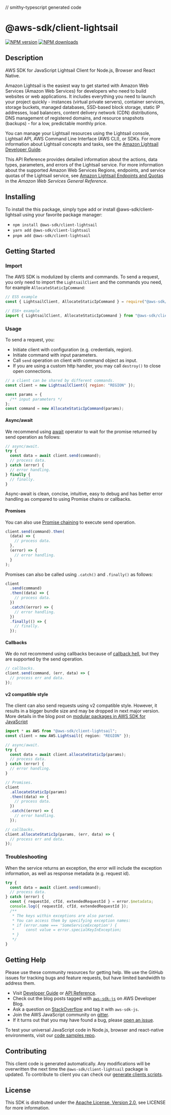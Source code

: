 // smithy-typescript generated code

# @aws-sdk/client-lightsail

[![NPM version](https://img.shields.io/npm/v/@aws-sdk/client-lightsail/latest.svg)](https://www.npmjs.com/package/@aws-sdk/client-lightsail)
[![NPM downloads](https://img.shields.io/npm/dm/@aws-sdk/client-lightsail.svg)](https://www.npmjs.com/package/@aws-sdk/client-lightsail)

## Description

AWS SDK for JavaScript Lightsail Client for Node.js, Browser and React Native.

<p>Amazon Lightsail is the easiest way to get started with Amazon Web Services (Amazon Web Services) for developers who need to build websites or web applications. It includes
everything you need to launch your project quickly - instances (virtual private servers),
container services, storage buckets, managed databases, SSD-based block storage, static IP
addresses, load balancers, content delivery network (CDN) distributions, DNS management of
registered domains, and resource snapshots (backups) - for a low, predictable monthly
price.</p>

<p>You can manage your Lightsail resources using the Lightsail console, Lightsail API,
AWS Command Line Interface (AWS CLI), or SDKs. For more information about Lightsail concepts
and tasks, see the <a href="https://lightsail.aws.amazon.com/ls/docs/en_us/articles/lightsail-how-to-set-up-access-keys-to-use-sdk-api-cli">Amazon Lightsail Developer Guide</a>.</p>

<p>This API Reference provides detailed information about the actions, data types,
parameters, and errors of the Lightsail service. For more information about the supported
Amazon Web Services Regions, endpoints, and service quotas of the Lightsail service, see
<a href="https://docs.aws.amazon.com/general/latest/gr/lightsail.html">Amazon Lightsail Endpoints
and Quotas</a> in the <i>Amazon Web Services General Reference</i>.</p>

## Installing

To install the this package, simply type add or install @aws-sdk/client-lightsail
using your favorite package manager:

- `npm install @aws-sdk/client-lightsail`
- `yarn add @aws-sdk/client-lightsail`
- `pnpm add @aws-sdk/client-lightsail`

## Getting Started

### Import

The AWS SDK is modulized by clients and commands.
To send a request, you only need to import the `LightsailClient` and
the commands you need, for example `AllocateStaticIpCommand`:

```js
// ES5 example
const { LightsailClient, AllocateStaticIpCommand } = require("@aws-sdk/client-lightsail");
```

```ts
// ES6+ example
import { LightsailClient, AllocateStaticIpCommand } from "@aws-sdk/client-lightsail";
```

### Usage

To send a request, you:

- Initiate client with configuration (e.g. credentials, region).
- Initiate command with input parameters.
- Call `send` operation on client with command object as input.
- If you are using a custom http handler, you may call `destroy()` to close open connections.

```js
// a client can be shared by different commands.
const client = new LightsailClient({ region: "REGION" });

const params = {
  /** input parameters */
};
const command = new AllocateStaticIpCommand(params);
```

#### Async/await

We recommend using [await](https://developer.mozilla.org/en-US/docs/Web/JavaScript/Reference/Operators/await)
operator to wait for the promise returned by send operation as follows:

```js
// async/await.
try {
  const data = await client.send(command);
  // process data.
} catch (error) {
  // error handling.
} finally {
  // finally.
}
```

Async-await is clean, concise, intuitive, easy to debug and has better error handling
as compared to using Promise chains or callbacks.

#### Promises

You can also use [Promise chaining](https://developer.mozilla.org/en-US/docs/Web/JavaScript/Guide/Using_promises#chaining)
to execute send operation.

```js
client.send(command).then(
  (data) => {
    // process data.
  },
  (error) => {
    // error handling.
  }
);
```

Promises can also be called using `.catch()` and `.finally()` as follows:

```js
client
  .send(command)
  .then((data) => {
    // process data.
  })
  .catch((error) => {
    // error handling.
  })
  .finally(() => {
    // finally.
  });
```

#### Callbacks

We do not recommend using callbacks because of [callback hell](http://callbackhell.com/),
but they are supported by the send operation.

```js
// callbacks.
client.send(command, (err, data) => {
  // process err and data.
});
```

#### v2 compatible style

The client can also send requests using v2 compatible style.
However, it results in a bigger bundle size and may be dropped in next major version. More details in the blog post
on [modular packages in AWS SDK for JavaScript](https://aws.amazon.com/blogs/developer/modular-packages-in-aws-sdk-for-javascript/)

```ts
import * as AWS from "@aws-sdk/client-lightsail";
const client = new AWS.Lightsail({ region: "REGION" });

// async/await.
try {
  const data = await client.allocateStaticIp(params);
  // process data.
} catch (error) {
  // error handling.
}

// Promises.
client
  .allocateStaticIp(params)
  .then((data) => {
    // process data.
  })
  .catch((error) => {
    // error handling.
  });

// callbacks.
client.allocateStaticIp(params, (err, data) => {
  // process err and data.
});
```

### Troubleshooting

When the service returns an exception, the error will include the exception information,
as well as response metadata (e.g. request id).

```js
try {
  const data = await client.send(command);
  // process data.
} catch (error) {
  const { requestId, cfId, extendedRequestId } = error.$metadata;
  console.log({ requestId, cfId, extendedRequestId });
  /**
   * The keys within exceptions are also parsed.
   * You can access them by specifying exception names:
   * if (error.name === 'SomeServiceException') {
   *     const value = error.specialKeyInException;
   * }
   */
}
```

## Getting Help

Please use these community resources for getting help.
We use the GitHub issues for tracking bugs and feature requests, but have limited bandwidth to address them.

- Visit [Developer Guide](https://docs.aws.amazon.com/sdk-for-javascript/v3/developer-guide/welcome.html)
  or [API Reference](https://docs.aws.amazon.com/AWSJavaScriptSDK/v3/latest/index.html).
- Check out the blog posts tagged with [`aws-sdk-js`](https://aws.amazon.com/blogs/developer/tag/aws-sdk-js/)
  on AWS Developer Blog.
- Ask a question on [StackOverflow](https://stackoverflow.com/questions/tagged/aws-sdk-js) and tag it with `aws-sdk-js`.
- Join the AWS JavaScript community on [gitter](https://gitter.im/aws/aws-sdk-js-v3).
- If it turns out that you may have found a bug, please [open an issue](https://github.com/aws/aws-sdk-js-v3/issues/new/choose).

To test your universal JavaScript code in Node.js, browser and react-native environments,
visit our [code samples repo](https://github.com/aws-samples/aws-sdk-js-tests).

## Contributing

This client code is generated automatically. Any modifications will be overwritten the next time the `@aws-sdk/client-lightsail` package is updated.
To contribute to client you can check our [generate clients scripts](https://github.com/aws/aws-sdk-js-v3/tree/main/scripts/generate-clients).

## License

This SDK is distributed under the
[Apache License, Version 2.0](http://www.apache.org/licenses/LICENSE-2.0),
see LICENSE for more information.
